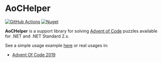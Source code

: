 # AoCHelper

[![GitHub Actions][githubactionslogo]][githubactionslink]
[![Nuget][nugetlogo]][nugetlink]

**AoCHelper** is a support library for solving [Advent of Code](https://adventofcode.com/) puzzles available for .NET and .NET Standard 2.x.

See a simple usage example [here](https://github.com/eduherminio/AoCHelper/tree/master/src/AoCHelper.PoC) or real usages in:

* [Advent Of Code 2019](https://github.com/eduherminio/AoC2019)

[githubactionslogo]: https://github.com/eduherminio/AoCHelper/workflows/CI/badge.svg
[githubactionslink]: https://github.com/eduherminio/AoCHelper/actions?query=workflow%3ACI
[nugetlogo]: https://img.shields.io/nuget/v/AocHelper.svg?style=flat-square&label=nuget
[nugetlink]: https://www.nuget.org/packages/AocHelper